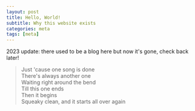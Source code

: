 ```yaml
---
layout: post
title: Hello, World!
subtitle: Why this website exists
categories: meta
tags: [meta]
---
```


2023 update: there used to be a blog here but now it's gone, check back later!

> Just 'cause one song is done<br>
There's always another one<br>
Waiting right around the bend<br>
Till this one ends<br>
Then it begins<br>
Squeaky clean, and it starts all over again
